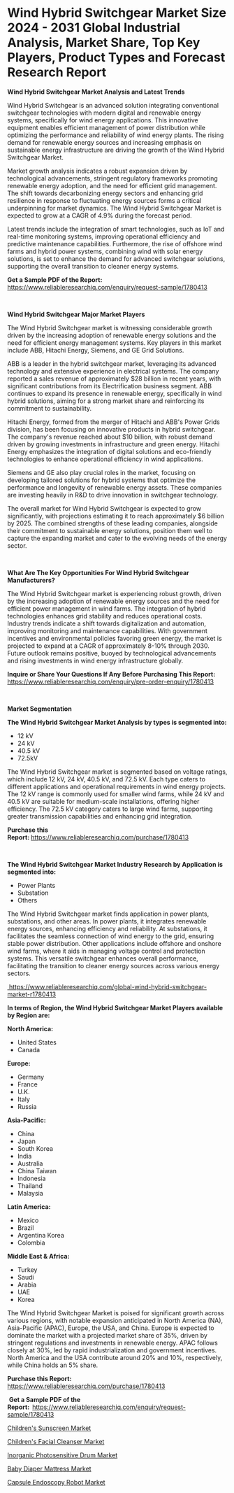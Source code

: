 <p><h1>Wind Hybrid Switchgear Market Size 2024 - 2031 Global Industrial Analysis, Market Share, Top Key Players, Product Types and Forecast Research Report</h1></p><p><strong>Wind Hybrid Switchgear Market Analysis and Latest Trends</strong></p>
<p><p>Wind Hybrid Switchgear is an advanced solution integrating conventional switchgear technologies with modern digital and renewable energy systems, specifically for wind energy applications. This innovative equipment enables efficient management of power distribution while optimizing the performance and reliability of wind energy plants. The rising demand for renewable energy sources and increasing emphasis on sustainable energy infrastructure are driving the growth of the Wind Hybrid Switchgear Market.</p><p>Market growth analysis indicates a robust expansion driven by technological advancements, stringent regulatory frameworks promoting renewable energy adoption, and the need for efficient grid management. The shift towards decarbonizing energy sectors and enhancing grid resilience in response to fluctuating energy sources forms a critical underpinning for market dynamics. The Wind Hybrid Switchgear Market is expected to grow at a CAGR of 4.9% during the forecast period. </p><p>Latest trends include the integration of smart technologies, such as IoT and real-time monitoring systems, improving operational efficiency and predictive maintenance capabilities. Furthermore, the rise of offshore wind farms and hybrid power systems, combining wind with solar energy solutions, is set to enhance the demand for advanced switchgear solutions, supporting the overall transition to cleaner energy systems.</p></p>
<p><strong>Get a Sample PDF of the Report:&nbsp;</strong> <a href="https://www.reliableresearchiq.com/enquiry/request-sample/1780413?utm_campaign=104&utm_medium=2&utm_source=Github&utm_content=ia&utm_term=13102024&utm_id=wind-hybrid-switchgear">https://www.reliableresearchiq.com/enquiry/request-sample/1780413</a></p>
<p>&nbsp;</p>
<p><strong>Wind Hybrid Switchgear Major Market Players</strong></p>
<p><p>The Wind Hybrid Switchgear market is witnessing considerable growth driven by the increasing adoption of renewable energy solutions and the need for efficient energy management systems. Key players in this market include ABB, Hitachi Energy, Siemens, and GE Grid Solutions. </p><p>ABB is a leader in the hybrid switchgear market, leveraging its advanced technology and extensive experience in electrical systems. The company reported a sales revenue of approximately $28 billion in recent years, with significant contributions from its Electrification business segment. ABB continues to expand its presence in renewable energy, specifically in wind hybrid solutions, aiming for a strong market share and reinforcing its commitment to sustainability.</p><p>Hitachi Energy, formed from the merger of Hitachi and ABB's Power Grids division, has been focusing on innovative products in hybrid switchgear. The company's revenue reached about $10 billion, with robust demand driven by growing investments in infrastructure and green energy. Hitachi Energy emphasizes the integration of digital solutions and eco-friendly technologies to enhance operational efficiency in wind applications.</p><p>Siemens and GE also play crucial roles in the market, focusing on developing tailored solutions for hybrid systems that optimize the performance and longevity of renewable energy assets. These companies are investing heavily in R&D to drive innovation in switchgear technology.</p><p>The overall market for Wind Hybrid Switchgear is expected to grow significantly, with projections estimating it to reach approximately $6 billion by 2025. The combined strengths of these leading companies, alongside their commitment to sustainable energy solutions, position them well to capture the expanding market and cater to the evolving needs of the energy sector.</p></p>
<p>&nbsp;</p>
<p><strong>What Are The Key Opportunities For Wind Hybrid Switchgear Manufacturers?</strong></p>
<p><p>The Wind Hybrid Switchgear market is experiencing robust growth, driven by the increasing adoption of renewable energy sources and the need for efficient power management in wind farms. The integration of hybrid technologies enhances grid stability and reduces operational costs. Industry trends indicate a shift towards digitalization and automation, improving monitoring and maintenance capabilities. With government incentives and environmental policies favoring green energy, the market is projected to expand at a CAGR of approximately 8-10% through 2030. Future outlook remains positive, buoyed by technological advancements and rising investments in wind energy infrastructure globally.</p></p>
<p><strong>Inquire or Share Your Questions If Any Before Purchasing This Report:</strong> <a href="https://www.reliableresearchiq.com/enquiry/pre-order-enquiry/1780413?utm_campaign=104&utm_medium=2&utm_source=Github&utm_content=ia&utm_term=13102024&utm_id=wind-hybrid-switchgear">https://www.reliableresearchiq.com/enquiry/pre-order-enquiry/1780413</a></p>
<p>&nbsp;</p>
<p><strong>Market Segmentation</strong></p>
<p><strong>The Wind Hybrid Switchgear Market Analysis by types is segmented into:</strong></p>
<p><ul><li>12 kV</li><li>24 kV</li><li>40.5 kV</li><li>72.5kV</li></ul></p>
<p><p>The Wind Hybrid Switchgear market is segmented based on voltage ratings, which include 12 kV, 24 kV, 40.5 kV, and 72.5 kV. Each type caters to different applications and operational requirements in wind energy projects. The 12 kV range is commonly used for smaller wind farms, while 24 kV and 40.5 kV are suitable for medium-scale installations, offering higher efficiency. The 72.5 kV category caters to large wind farms, supporting greater transmission capabilities and enhancing grid integration.</p></p>
<p><strong>Purchase this Report:&nbsp;</strong><a href="https://www.reliableresearchiq.com/purchase/1780413?utm_campaign=104&utm_medium=2&utm_source=Github&utm_content=ia&utm_term=13102024&utm_id=wind-hybrid-switchgear">https://www.reliableresearchiq.com/purchase/1780413</a></p>
<p>&nbsp;</p>
<p><strong>The Wind Hybrid Switchgear Market Industry Research by Application is segmented into:</strong></p>
<p><ul><li>Power Plants</li><li>Substation</li><li>Others</li></ul></p>
<p><p>The Wind Hybrid Switchgear market finds application in power plants, substations, and other areas. In power plants, it integrates renewable energy sources, enhancing efficiency and reliability. At substations, it facilitates the seamless connection of wind energy to the grid, ensuring stable power distribution. Other applications include offshore and onshore wind farms, where it aids in managing voltage control and protection systems. This versatile switchgear enhances overall performance, facilitating the transition to cleaner energy sources across various energy sectors.</p></p>
<p><a href="https://www.reliableresearchiq.com/global-wind-hybrid-switchgear-market-r1780413?utm_campaign=104&utm_medium=2&utm_source=Github&utm_content=ia&utm_term=13102024&utm_id=wind-hybrid-switchgear">&nbsp;https://www.reliableresearchiq.com/global-wind-hybrid-switchgear-market-r1780413</a></p>
<p><strong>In terms of Region, the Wind Hybrid Switchgear Market Players available by Region are:</strong></p>
<p>
    <p> <strong> North America: </strong>
        <ul>
            <li>United States</li>
            <li>Canada</li>
        </ul>
        </p> 
    <p> <strong> Europe: </strong>
        <ul>
            <li>Germany</li>
            <li>France</li>
            <li>U.K.</li>
            <li>Italy</li>
            <li>Russia</li>
        </ul>
        </p> 
    <p> <strong> Asia-Pacific: </strong>
        <ul>
            <li>China</li>
            <li>Japan</li>
            <li>South Korea</li>
            <li>India</li>
            <li>Australia</li>
            <li>China Taiwan</li>
            <li>Indonesia</li>
            <li>Thailand</li>
            <li>Malaysia</li>
        </ul>
        </p> 
    <p> <strong> Latin America: </strong>
        <ul>
            <li>Mexico</li>
            <li>Brazil</li>
            <li>Argentina Korea</li>
            <li>Colombia</li>
        </ul>
        </p> 
    <p> <strong> Middle East & Africa: </strong>
        <ul>
            <li>Turkey</li>
            <li>Saudi</li>
            <li>Arabia</li>
            <li>UAE</li>
            <li>Korea</li>
        </ul>
    </p>
    </p>
<p><p>The Wind Hybrid Switchgear Market is poised for significant growth across various regions, with notable expansion anticipated in North America (NA), Asia-Pacific (APAC), Europe, the USA, and China. Europe is expected to dominate the market with a projected market share of 35%, driven by stringent regulations and investments in renewable energy. APAC follows closely at 30%, led by rapid industrialization and government incentives. North America and the USA contribute around 20% and 10%, respectively, while China holds an 5% share.</p></p>
<p><strong>Purchase this Report: </strong><a href="https://www.reliableresearchiq.com/purchase/1780413?utm_campaign=104&utm_medium=2&utm_source=Github&utm_content=ia&utm_term=13102024&utm_id=wind-hybrid-switchgear">https://www.reliableresearchiq.com/purchase/1780413</a></p>
<p>&nbsp;<strong>Get a Sample PDF of the Report:&nbsp;&nbsp;</strong><a href="https://www.reliableresearchiq.com/enquiry/request-sample/1780413?utm_campaign=104&utm_medium=2&utm_source=Github&utm_content=ia&utm_term=13102024&utm_id=wind-hybrid-switchgear">https://www.reliableresearchiq.com/enquiry/request-sample/1780413</a></p>
<p><strong></strong></p>
<p><p><a href="https://www.linkedin.com/pulse/comprehensive-report-childrens-sunscreen-market-type-tko3c?utm_campaign=104&utm_medium=2&utm_source=Github&utm_content=ia&utm_term=13102024&utm_id=wind-hybrid-switchgear">Children's Sunscreen Market</a></p><p><a href="https://www.linkedin.com/pulse/global-childrens-facial-cleanser-market-focus-product-type-oap-ezadc?utm_campaign=104&utm_medium=2&utm_source=Github&utm_content=ia&utm_term=13102024&utm_id=wind-hybrid-switchgear">Children's Facial Cleanser Market</a></p><p><a href="https://github.com/liz10hnbracht/Market-Research-Report-List-1/blob/main/inorganic-photosensitive-drum-market.md?utm_campaign=104&utm_medium=2&utm_source=Github&utm_content=ia&utm_term=13102024&utm_id=wind-hybrid-switchgear">Inorganic Photosensitive Drum Market</a></p><p><a href="https://www.linkedin.com/pulse/baby-diaper-mattress-market-research-report-includes-analysis-jn3sc?utm_campaign=104&utm_medium=2&utm_source=Github&utm_content=ia&utm_term=13102024&utm_id=wind-hybrid-switchgear">Baby Diaper Mattress Market</a></p><p><a href="https://github.com/arnaudyclavinec/Market-Research-Report-List-1/blob/main/capsule-endoscopy-robot-market.md?utm_campaign=104&utm_medium=2&utm_source=Github&utm_content=ia&utm_term=13102024&utm_id=wind-hybrid-switchgear">Capsule Endoscopy Robot Market</a></p></p>